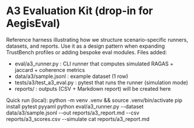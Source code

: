 # A3 Evaluation Kit (drop-in for AegisEval)
Reference harness illustrating how we structure scenario-specific runners, datasets, and reports.
Use it as a design pattern when expanding TrustBench profiles or adding bespoke eval modules.
Files added:
- eval/a3_runner.py         : CLI runner that computes simulated RAGAS + jaccard + coherence metrics
- data/a3/sample.jsonl      : example dataset (1 row)
- tests/a3/test_a3_eval.py  : pytest that runs the runner (simulation mode)
- reports/                  : outputs (CSV + Markdown report) will be created here

Quick run (local):
  python -m venv .venv && source .venv/bin/activate
  pip install pytest pyyaml
  python eval/a3_runner.py --dataset data/a3/sample.jsonl --out reports/a3_report.md --csv reports/a3_scores.csv --simulate
  cat reports/a3_report.md
